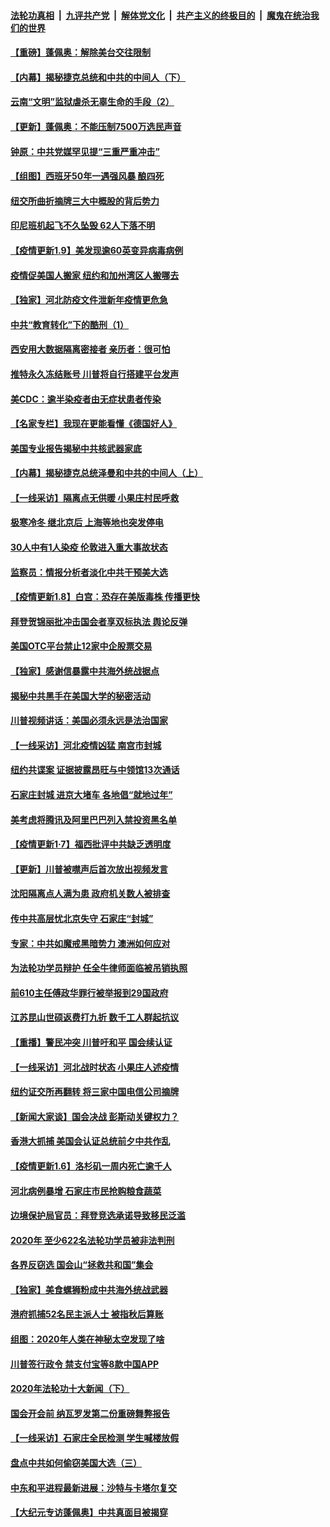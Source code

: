 

####  [法轮功真相](../../../../basic/blob/master/README.md?t=01101002) &nbsp;|&nbsp; [九评共产党](../../../../9ping.md/blob/master/README.md?t=01101002) &nbsp;|&nbsp; [解体党文化](../../../../jtdwh.md/blob/master/README.md?t=01101002)  &nbsp;|&nbsp; [共产主义的终极目的](../../../../gczydzjmd.md/blob/master/README.md?t=01101002) &nbsp;|&nbsp; [魔鬼在统治我们的世界](../../../../mgztzwmdsj.md/blob/master/README.md?t=01101002) 

#### [【重磅】蓬佩奥：解除美台交往限制](../pages/nf4514/n12678083.md?t=01101002) 

#### [【内幕】揭秘捷克总统和中共的中间人（下）](../pages/nf4514/n12676278.md?t=01101002) 

#### [云南“文明”监狱虐杀无辜生命的手段（2）](../pages/nf4514/n12676003.md?t=01101002) 

#### [【更新】蓬佩奥：不能压制7500万选民声音](../pages/nf4514/n12676021.md?t=01101002) 

#### [钟原：中共党媒罕见提“三重严重冲击”](../pages/nf4514/n12676925.md?t=01101002) 

#### [【组图】西班牙50年一遇强风暴 酿四死](../pages/nf4514/n12677838.md?t=01101002) 

#### [纽交所曲折摘牌三大中概股的背后势力](../pages/nf4514/n12677589.md?t=01101002) 

#### [印尼班机起飞不久坠毁 62人下落不明](../pages/nf4514/n12677556.md?t=01101002) 

#### [【疫情更新1.9】美发现逾60英变异病毒病例](../pages/nf4514/n12677428.md?t=01101002) 

#### [疫情促美国人搬家 纽约和加州湾区人搬哪去](../pages/nf4514/n12674862.md?t=01101002) 

#### [【独家】河北防疫文件泄新年疫情更危急](../pages/nf4514/n12676860.md?t=01101002) 

#### [中共“教育转化”下的酷刑（1）](../pages/nf4514/n12676560.md?t=01101002) 

#### [西安用大数据隔离密接者 亲历者：很可怕](../pages/nf4514/n12676516.md?t=01101002) 

#### [推特永久冻结账号 川普将自行搭建平台发声](../pages/nf4514/n12676806.md?t=01101002) 

#### [美CDC：逾半染疫者由无症状患者传染](../pages/nf4514/n12676778.md?t=01101002) 

#### [【名家专栏】我现在更能看懂《德国好人》](../pages/nf4514/n12675817.md?t=01101002) 

#### [美国专业报告揭秘中共核武器家底](../pages/nf4514/n12676422.md?t=01101002) 

#### [【内幕】揭秘捷克总统泽曼和中共的中间人（上）](../pages/nf4514/n12675076.md?t=01101002) 

#### [【一线采访】隔离点无供暖 小果庄村民呼救](../pages/nf4514/n12676175.md?t=01101002) 

#### [极寒冷冬 继北京后 上海等地也突发停电](../pages/nf4514/n12676069.md?t=01101002) 

#### [30人中有1人染疫 伦敦进入重大事故状态](../pages/nf4514/n12676052.md?t=01101002) 

#### [监察员：情报分析者淡化中共干预美大选](../pages/nf4514/n12676039.md?t=01101002) 

#### [【疫情更新1.8】白宫：恐存在美版毒株 传播更快](../pages/nf4514/n12675453.md?t=01101002) 

#### [拜登贺锦丽批冲击国会者享双标执法 舆论反弹](../pages/nf4514/n12675609.md?t=01101002) 

#### [美国OTC平台禁止12家中企股票交易](../pages/nf4514/n12675373.md?t=01101002) 

#### [【独家】感谢信暴露中共海外统战据点](../pages/nf4514/n12672099.md?t=01101002) 

#### [揭秘中共黑手在美国大学的秘密活动](../pages/nf4514/n12674757.md?t=01101002) 

#### [川普视频讲话：美国必须永远是法治国家](../pages/nf4514/n12674534.md?t=01101002) 

#### [【一线采访】河北疫情凶猛 南宫市封城](../pages/nf4514/n12673951.md?t=01101002) 

#### [纽约共谍案 证据披露昂旺与中领馆13次通话](../pages/nf4514/n12672560.md?t=01101002) 

#### [石家庄封城 进京大堵车 各地倡“就地过年”](../pages/nf4514/n12673929.md?t=01101002) 

#### [美考虑将腾讯及阿里巴巴列入禁投资黑名单](../pages/nf4514/n12673403.md?t=01101002) 

#### [【疫情更新1·7】福西批评中共缺乏透明度](../pages/nf4514/n12673018.md?t=01101002) 

#### [【更新】川普被噤声后首次放出视频发言](../pages/nf4514/n12671553.md?t=01101002) 

#### [沈阳隔离点人满为患 政府机关数人被排查](../pages/nf4514/n12671564.md?t=01101002) 

#### [传中共高层忧北京失守 石家庄“封城”](../pages/nf4514/n12672446.md?t=01101002) 

#### [专家：中共如魔戒黑暗势力 澳洲如何应对](../pages/nf4514/n12672657.md?t=01101002) 

#### [为法轮功学员辩护 任全牛律师面临被吊销执照](../pages/nf4514/n12671506.md?t=01101002) 

#### [前610主任傅政华罪行被举报到29国政府](../pages/nf4514/n12670529.md?t=01101002) 

#### [江苏昆山世硕返费打九折 数千工人群起抗议](../pages/nf4514/n12671428.md?t=01101002) 

#### [【重播】警民冲突 川普吁和平 国会续认证](../pages/nf4514/n12664729.md?t=01101002) 

#### [【一线采访】河北战时状态 小果庄人述疫情](../pages/nf4514/n12671536.md?t=01101002) 

#### [纽约证交所再翻转 将三家中国电信公司摘牌](../pages/nf4514/n12671216.md?t=01101002) 

#### [【新闻大家谈】国会决战 彭斯动关键权力？](../pages/nf4514/n12670959.md?t=01101002) 

#### [香港大抓捕 美国会认证总统前夕中共作乱](../pages/nf4514/n12670630.md?t=01101002) 

#### [【疫情更新1.6】洛杉矶一周内死亡逾千人](../pages/nf4514/n12670405.md?t=01101002) 

#### [河北病例暴增 石家庄市民抢购粮食蔬菜](../pages/nf4514/n12670407.md?t=01101002) 

#### [边境保护局官员：拜登竞选承诺导致移民泛滥](../pages/nf4514/n12670437.md?t=01101002) 

#### [2020年 至少622名法轮功学员被非法判刑](../pages/nf4514/n12668588.md?t=01101002) 

#### [各界反窃选 国会山“拯救共和国”集会](../pages/nf4514/n12669883.md?t=01101002) 

#### [【独家】美食螺狮粉成中共海外统战武器](../pages/nf4514/n12661987.md?t=01101002) 

#### [港府抓捕52名民主派人士 被指秋后算账](../pages/nf4514/n12669806.md?t=01101002) 

#### [组图：2020年人类在神秘太空发现了啥](../pages/nf4514/n12667356.md?t=01101002) 

#### [川普签行政令 禁支付宝等8款中国APP](../pages/nf4514/n12669243.md?t=01101002) 

#### [2020年法轮功十大新闻（下）](../pages/nf4514/n12664598.md?t=01101002) 

#### [国会开会前 纳瓦罗发第二份重磅舞弊报告](../pages/nf4514/n12669073.md?t=01101002) 

#### [【一线采访】石家庄全民检测 学生喊楼放假](../pages/nf4514/n12668757.md?t=01101002) 

#### [盘点中共如何偷窃美国大选（三）](../pages/nf4514/n12656056.md?t=01101002) 

#### [中东和平进程最新进展：沙特与卡塔尔复交](../pages/nf4514/n12668714.md?t=01101002) 

#### [【大纪元专访蓬佩奥】中共真面目被揭穿](../pages/nf4514/n12668641.md?t=01101002) 

